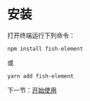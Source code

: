 # 安装

打开终端运行下列命令：

```
npm install fish-element
```

或

```
yarn add fish-element
```

下一节：[开始使用](#/doc/get-started)